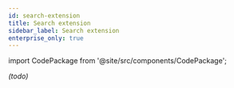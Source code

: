 ```yaml
---
id: search-extension
title: Search extension
sidebar_label: Search extension
enterprise_only: true
---
```


import CodePackage from '@site/src/components/CodePackage';

<CodePackage name="@deity/falcon-search-extension" /> 

_(todo)_